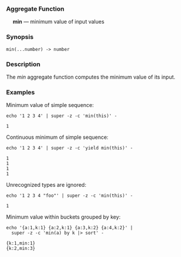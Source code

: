 ### Aggregate Function

&emsp; **min** &mdash; minimum value of input values

### Synopsis
```
min(...number) -> number
```

### Description

The _min_ aggregate function computes the minimum value of its input.

### Examples

Minimum value of simple sequence:
```mdtest-command
echo '1 2 3 4' | super -z -c 'min(this)' -
```

```mdtest-output
1
```

Continuous minimum of simple sequence:
```mdtest-command
echo '1 2 3 4' | super -z -c 'yield min(this)' -
```

```mdtest-output
1
1
1
1
```

Unrecognized types are ignored:
```mdtest-command
echo '1 2 3 4 "foo"' | super -z -c 'min(this)' -
```

```mdtest-output
1
```

Minimum value within buckets grouped by key:
```mdtest-command
echo '{a:1,k:1} {a:2,k:1} {a:3,k:2} {a:4,k:2}' |
  super -z -c 'min(a) by k |> sort' -
```

```mdtest-output
{k:1,min:1}
{k:2,min:3}
```
